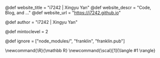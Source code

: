 <!--
Add here global page variables to use throughout your
website.
The website_* must be defined for the RSS to work
-->
@def website_title = "i7242 | Xingyu Yan"
@def website_descr = "Code, Blog, and ..."
@def website_url   = "https://i7242.github.io"

@def author = "i7242 | Xingyu Yan"

@def mintoclevel = 2

<!--
Add here files or directories that should be ignored by Franklin, otherwise
these files might be copied and, if markdown, processed by Franklin which
you might not want. Indicate directories by ending the name with a `/`.
-->
@def ignore = ["node_modules/", "franklin", "franklin.pub"]

<!--
Add here global latex commands to use throughout your
pages. It can be math commands but does not need to be.
For instance:
* \newcommand{\phrase}{This is a long phrase to copy.}
-->
\newcommand{\R}{\mathbb R}
\newcommand{\scal}[1]{\langle #1 \rangle}
